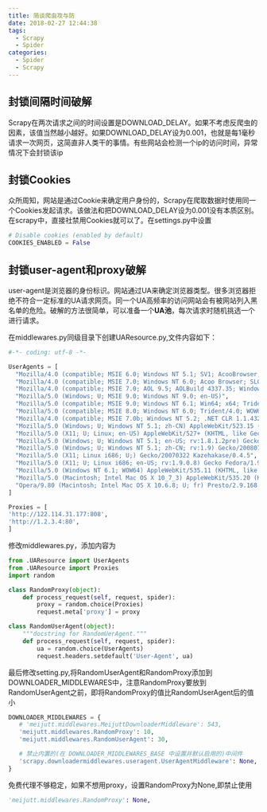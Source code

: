 ```yaml
---
title: 简谈爬虫攻与防
date: 2018-02-27 12:44:38
tags:
  - Scrapy
  - Spider
categories:
  - Spider
  - Scrapy
---
```

## 封锁间隔时间破解

Scrapy在两次请求之间的时间设置是DOWNLOAD_DELAY。如果不考虑反爬虫的因素，该值当然越小越好。如果DOWNLOAD_DELAY设为0.001，也就是每1毫秒请求一次网页，这简直非人类干的事情。有些网站会检测一个ip的访问时间，异常情况下会封锁该ip

## 封锁Cookies
众所周知，网站是通过Cookie来确定用户身份的，Scrapy在爬取数据时使用同一个Cookies发起请求。该做法和把DOWNLOAD_DELAY设为0.001没有本质区别。在scrapy中，直接社禁用Cookies就可以了。在settings.py中设置
```python
# Disable cookies (enabled by default)
COOKIES_ENABLED = False
```

## 封锁user-agent和proxy破解
user-agent是浏览器的身份标识。网站通过UA来确定浏览器类型。很多浏览器拒绝不符合一定标准的UA请求网页。同一个UA高频率的访问网站会有被网站列入黑名单的危险。破解的方法很简单，可以准备一个**UA池**，每次请求时随机挑选一个进行请求。

在middlewares.py同级目录下创建UAResource.py,文件内容如下：

```python
#-*- coding: utf-8 -*-

UserAgents = [
  "Mozilla/4.0 (compatible; MSIE 6.0; Windows NT 5.1; SV1; AcooBrowser; .NET CLR 1.1.4322; .NET CLR 2.0.50727)",
  "Mozilla/4.0 (compatible; MSIE 7.0; Windows NT 6.0; Acoo Browser; SLCC1; .NET CLR 2.0.50727; Media Center PC 5.0; .NET CLR 3.0.04506)",
  "Mozilla/4.0 (compatible; MSIE 7.0; AOL 9.5; AOLBuild 4337.35; Windows NT 5.1; .NET CLR 1.1.4322; .NET CLR 2.0.50727)",
  "Mozilla/5.0 (Windows; U; MSIE 9.0; Windows NT 9.0; en-US)",
  "Mozilla/5.0 (compatible; MSIE 9.0; Windows NT 6.1; Win64; x64; Trident/5.0; .NET CLR 3.5.30729; .NET CLR 3.0.30729; .NET CLR 2.0.50727; Media Center PC 6.0)",
  "Mozilla/5.0 (compatible; MSIE 8.0; Windows NT 6.0; Trident/4.0; WOW64; Trident/4.0; SLCC2; .NET CLR 2.0.50727; .NET CLR 3.5.30729; .NET CLR 3.0.30729; .NET CLR 1.0.3705; .NET CLR 1.1.4322)",
  "Mozilla/4.0 (compatible; MSIE 7.0b; Windows NT 5.2; .NET CLR 1.1.4322; .NET CLR 2.0.50727; InfoPath.2; .NET CLR 3.0.04506.30)",
  "Mozilla/5.0 (Windows; U; Windows NT 5.1; zh-CN) AppleWebKit/523.15 (KHTML, like Gecko, Safari/419.3) Arora/0.3 (Change: 287 c9dfb30)",
  "Mozilla/5.0 (X11; U; Linux; en-US) AppleWebKit/527+ (KHTML, like Gecko, Safari/419.3) Arora/0.6",
  "Mozilla/5.0 (Windows; U; Windows NT 5.1; en-US; rv:1.8.1.2pre) Gecko/20070215 K-Ninja/2.1.1",
  "Mozilla/5.0 (Windows; U; Windows NT 5.1; zh-CN; rv:1.9) Gecko/20080705 Firefox/3.0 Kapiko/3.0",
  "Mozilla/5.0 (X11; Linux i686; U;) Gecko/20070322 Kazehakase/0.4.5",
  "Mozilla/5.0 (X11; U; Linux i686; en-US; rv:1.9.0.8) Gecko Fedora/1.9.0.8-1.fc10 Kazehakase/0.5.6",
  "Mozilla/5.0 (Windows NT 6.1; WOW64) AppleWebKit/535.11 (KHTML, like Gecko) Chrome/17.0.963.56 Safari/535.11",
  "Mozilla/5.0 (Macintosh; Intel Mac OS X 10_7_3) AppleWebKit/535.20 (KHTML, like Gecko) Chrome/19.0.1036.7 Safari/535.20",
  "Opera/9.80 (Macintosh; Intel Mac OS X 10.6.8; U; fr) Presto/2.9.168 Version/11.52",
]

Proxies = [
'http://122.114.31.177:808',
'http://1.2.3.4:80',
]
```

修改middlewares.py，添加内容为
```python
from .UAResource import UserAgents
from .UAResource import Proxies
import random

class RandomProxy(object):
    def process_request(self, request, spider):
        proxy = random.choice(Proxies)
        request.meta['proxy'] = proxy

class RandomUserAgent(object):
    """docstring for RandomUerAgent."""
    def process_request(self, request, spider):
        ua = random.choice(UserAgents)
        request.headers.setdefault('User-Agent', ua)
```

最后修改setting.py,将RandomUserAgent和RandomProxy添加到DOWNLOADER_MIDDLEWARES中，注意RandomProxy要放到RandomUserAgent之前，即将RandomProxy的值比RandomUserAgent后的值小
```python
DOWNLOADER_MIDDLEWARES = {
   # 'meijutt.middlewares.MeijuttDownloaderMiddleware': 543,
   'meijutt.middlewares.RandomProxy': 10,
   'meijutt.middlewares.RandomUserAgent': 30,

   # 禁止内置的(在 DOWNLOADER_MIDDLEWARES_BASE 中设置并默认启用的)中间件
   'scrapy.downloadermiddlewares.useragent.UserAgentMiddleware': None,
}

```

免费代理不够稳定，如果不想用proxy，设置RandomProxy为None,即禁止使用
```python
'meijutt.middlewares.RandomProxy': None,
```
